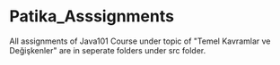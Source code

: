# Patika_Asssignments
 All assignments of Java101 Course under topic of "Temel Kavramlar ve Değişkenler" are in seperate folders under src folder.
